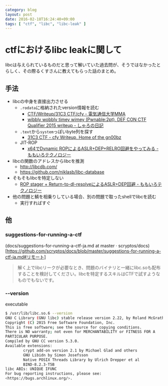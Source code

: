 ```yaml
---
category: blog
layout: post
date: 2016-02-18T16:24:40+09:00
tags: [ "ctf", "libc", "libc-leak" ]
---
```


# ctfにおけるlibc leakに関して

libcは与えられているものだと思って解いていた過去問が、そうではなかったとらしく、その際るくすさんに教えてもらった話のまとめ。

## 手法

-   libcの中身を直接出力させる
    -   `.rodata`に格納されたversion情報を読む
        -   [CTF/Writeup/31C3 CTF/cfy - 電気通信大学MMA](https://wiki.mma.club.uec.ac.jp/CTF/Writeup/31C3%20CTF/cfy)
        -   [wibbly wobbly timey wimey (Pwnable:2pt), DEF CON CTF Qualifier 2015 writeup - しゃろの日記](http://charo-it.hatenablog.jp/entry/2015/05/19/114004)
    -   `.text`から`system`っぽいbyte列を探す
        -   [31C3 CTF - cfy Writeup, Home of the gn00bz](http://gnoobz.com/31c3-ctf-cfy-writeup.html)
    -   JIT-ROP
        -   [x64でDynamic ROPによるASLR+DEP+RELRO回避をやってみる - ももいろテクノロジー](http://inaz2.hatenablog.com/entry/2014/09/13/134924)
-   libcの関数のアドレスからlibcを推測
    -   <http://libcdb.com/>
    -   <https://github.com/niklasb/libc-database>
-   そもそもlibcを特定しない
    -   [ROP stager + Return-to-dl-resolveによるASLR+DEP回避 - ももいろテクノロジー](http://inaz2.hatenablog.com/entry/2014/07/15/023406)
-   他の問題と鯖を相乗りしている場合、別の問題で取ったshellでlibcを読む
    -   実行すればすぐ

## 他

### suggestions-for-running-a-ctf

(docs/suggestions-for-running-a-ctf-ja.md at master · scryptos/docs)[https://github.com/scryptos/docs/blob/master/suggestions-for-running-a-ctf-ja.md#リモート]

>   解く上でlibcリークが必要なとき、問題のバイナリと一緒にlibc.soも配布することを検討してください。libcを特定するスキルはCTFで試すようなものでもないです。

### --version

executable

``` sh
$ /usr/lib/libc.so.6 --version
GNU C Library (GNU libc) stable release version 2.22, by Roland McGrath et al.
Copyright (C) 2015 Free Software Foundation, Inc.
This is free software; see the source for copying conditions.
There is NO warranty; not even for MERCHANTABILITY or FITNESS FOR A
PARTICULAR PURPOSE.
Compiled by GNU CC version 5.3.0.
Available extensions:
        crypt add-on version 2.1 by Michael Glad and others
        GNU Libidn by Simon Josefsson
        Native POSIX Threads Library by Ulrich Drepper et al
        BIND-8.2.3-T5B
libc ABIs: UNIQUE IFUNC
For bug reporting instructions, please see:
<https://bugs.archlinux.org/>.
```
